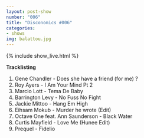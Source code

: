 ```yaml
---
layout: post-show
number: "006"
title: "Disconomics #006"
categories:
- shows
img: balattou.jpg
---
```


{% include show_live.html %}

**Tracklisting**

1. Gene Chandler - Does she have a friend (for me) ?
1. Roy Ayers - I Am Your Mind Pt 2
1. Marcio Lott  - Tema De Baby
1. Barrington Levy - No Fuss No Fight
1. Jackie Mittoo - Hang Em High
1. Eihsam Mokub - Murder he wrote (Edit)
1. Octave One feat. Ann Saunderson - Black Water
1. Curtis Mayfield - Love Me (Hunee Edit)
1. Prequel - Fidelio

